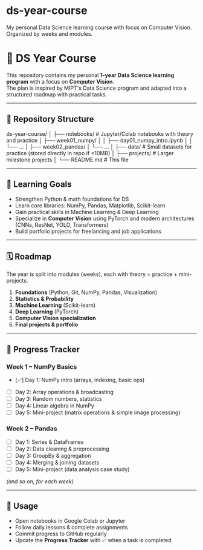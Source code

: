 # ds-year-course
My personal Data Science learning course with focus on Computer Vision. Organized by weeks and modules.

# 📘 DS Year Course

This repository contains my personal **1-year Data Science learning program** with a focus on **Computer Vision**.  
The plan is inspired by MIPT's Data Science program and adapted into a structured roadmap with practical tasks.  

---

## 📂 Repository Structure
ds-year-course/
│
├── notebooks/ # Jupyter/Colab notebooks with theory and practice
│ ├── week01_numpy/
│ │ ├── day01_numpy_intro.ipynb
│ │ └── ...
│ ├── week02_pandas/
│ └── ...
│
├── data/ # Small datasets for practice (stored directly in repo if <10MB)
│
├── projects/ # Larger milestone projects
│
└── README.md # This file


---

## 🎯 Learning Goals
- Strengthen Python & math foundations for DS
- Learn core libraries: NumPy, Pandas, Matplotlib, Scikit-learn
- Gain practical skills in Machine Learning & Deep Learning
- Specialize in **Computer Vision** using PyTorch and modern architectures (CNNs, ResNet, YOLO, Transformers)
- Build portfolio projects for freelancing and job applications

---

## 🗓️ Roadmap
The year is split into modules (weeks), each with theory + practice + mini-projects.  

1. **Foundations** (Python, Git, NumPy, Pandas, Visualization)  
2. **Statistics & Probability**  
3. **Machine Learning** (Scikit-learn)  
4. **Deep Learning** (PyTorch)  
5. **Computer Vision specialization**  
6. **Final projects & portfolio**  

---

## 📅 Progress Tracker

### Week 1 – NumPy Basics
- [✅] Day 1: NumPy intro (arrays, indexing, basic ops)  
- [ ] Day 2: Array operations & broadcasting  
- [ ] Day 3: Random numbers, statistics  
- [ ] Day 4: Linear algebra in NumPy  
- [ ] Day 5: Mini-project (matrix operations & simple image processing)  

### Week 2 – Pandas
- [ ] Day 1: Series & DataFrames  
- [ ] Day 2: Data cleaning & preprocessing  
- [ ] Day 3: GroupBy & aggregation  
- [ ] Day 4: Merging & joining datasets  
- [ ] Day 5: Mini-project (data analysis case study)  

*(and so on, for each week)*  

---

## 🚀 Usage
- Open notebooks in Google Colab or Jupyter  
- Follow daily lessons & complete assignments  
- Commit progress to GitHub regularly  
- Update the **Progress Tracker** with ✅ when a task is completed  
